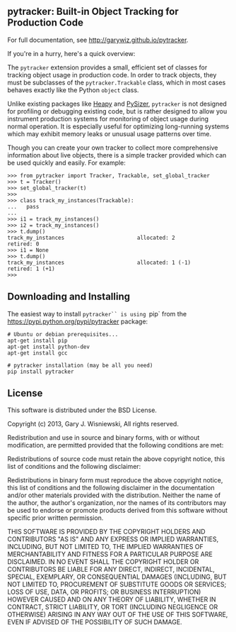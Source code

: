 pytracker: Built-in Object Tracking for Production Code
-------------------------------------------------------

For full documentation, see http://garywiz.github.io/pytracker.

If you're in a hurry, here's a quick overview:

The `pytracker` extension provides a small, efficient set of classes
for tracking object usage in production code.  In order to track objects,
they must be subclasses of the `pytracker.Trackable` class, which
in most cases behaves exactly like the Python `object` class.

Unlike existing packages like
[Heapy](http://guppy-pe.sourceforge.net/) and
[PySizer](http://pysizer.8325.org/), ``pytracker`` is not designed for
profiling or debugging existing code, but is rather designed to allow
you instrument production systems for monitoring of object usage
during normal operation.  It is especially useful for optimizing long-running
systems which may exhibit memory leaks or unusual usage patterns over time.

Though you can create your own tracker to collect more comprehensive information
about live objects, there is a simple tracker provided which can be used quickly
and easily.  For example:

    >>> from pytracker import Tracker, Trackable, set_global_tracker
    >>> t = Tracker()
    >>> set_global_tracker(t)
    >>> 
    >>> class track_my_instances(Trackable):
    ...   pass
    ... 
    >>> i1 = track_my_instances()
    >>> i2 = track_my_instances()
    >>> t.dump()
    track_my_instances                       allocated: 2            retired: 0           
    >>> i1 = None
    >>> t.dump()
    track_my_instances                       allocated: 1 (-1)       retired: 1 (+1)      
    >>> 

Downloading and Installing
--------------------------

The easiest way to install `pytracker`` is using `pip` from the https://pypi.python.org/pypi/pytracker package:

    # Ubuntu or debian prerequisites...
    apt-get install pip
    apt-get install python-dev
    apt-get install gcc

    # pytracker installation (may be all you need)
    pip install pytracker

License
-------

This software is distributed under the BSD License.

Copyright (c) 2013, Gary J. Wisniewski,
All rights reserved.

Redistribution and use in source and binary forms, with or without
modification, are permitted provided that the following conditions are
met:

Redistributions of source code must retain the above copyright notice,
this list of conditions and the following disclaimer:

   Redistributions in binary form must reproduce the above copyright
   notice, this list of conditions and the following disclaimer in the
   documentation and/or other materials provided with the
   distribution.  Neither the name of the author, the author's
   organization, nor the names of its contributors may be used to
   endorse or promote products derived from this software without
   specific prior written permission.

THIS SOFTWARE IS PROVIDED BY THE COPYRIGHT HOLDERS AND CONTRIBUTORS
"AS IS" AND ANY EXPRESS OR IMPLIED WARRANTIES, INCLUDING, BUT NOT
LIMITED TO, THE IMPLIED WARRANTIES OF MERCHANTABILITY AND FITNESS FOR
A PARTICULAR PURPOSE ARE DISCLAIMED. IN NO EVENT SHALL THE COPYRIGHT
HOLDER OR CONTRIBUTORS BE LIABLE FOR ANY DIRECT, INDIRECT, INCIDENTAL,
SPECIAL, EXEMPLARY, OR CONSEQUENTIAL DAMAGES (INCLUDING, BUT NOT
LIMITED TO, PROCUREMENT OF SUBSTITUTE GOODS OR SERVICES; LOSS OF USE,
DATA, OR PROFITS; OR BUSINESS INTERRUPTION) HOWEVER CAUSED AND ON ANY
THEORY OF LIABILITY, WHETHER IN CONTRACT, STRICT LIABILITY, OR TORT
(INCLUDING NEGLIGENCE OR OTHERWISE) ARISING IN ANY WAY OUT OF THE USE
OF THIS SOFTWARE, EVEN IF ADVISED OF THE POSSIBILITY OF SUCH DAMAGE.
